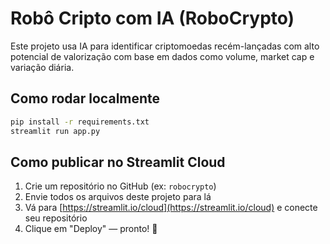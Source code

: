 
# Robô Cripto com IA (RoboCrypto)

Este projeto usa IA para identificar criptomoedas recém-lançadas com alto potencial de valorização com base em dados como volume, market cap e variação diária.

## Como rodar localmente

```bash
pip install -r requirements.txt
streamlit run app.py
```

## Como publicar no Streamlit Cloud

1. Crie um repositório no GitHub (ex: `robocrypto`)
2. Envie todos os arquivos deste projeto para lá
3. Vá para [https://streamlit.io/cloud](https://streamlit.io/cloud) e conecte seu repositório
4. Clique em "Deploy" — pronto! 🎉
